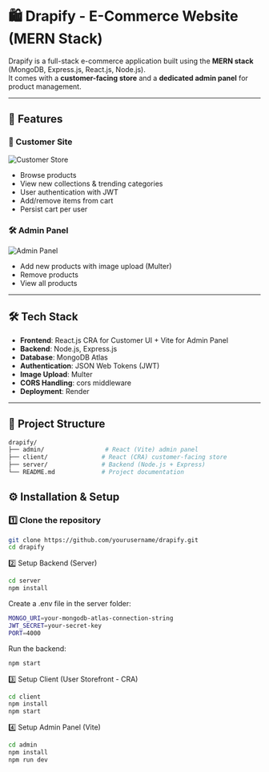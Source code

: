 # 🛍️ Drapify - E-Commerce Website (MERN Stack)

Drapify is a full-stack e-commerce application built using the **MERN stack** (MongoDB, Express.js, React.js, Node.js).  
It comes with a **customer-facing store** and a **dedicated admin panel** for product management.  

---

## 🚀 Features

### 🛒 Customer Site
![Customer Store](./screenshots/home.png)
- Browse products
- View new collections & trending categories
- User authentication with JWT
- Add/remove items from cart
- Persist cart per user

### 🛠️ Admin Panel
![Admin Panel](./screenshots/admin.png)
- Add new products with image upload (Multer)
- Remove products
- View all products

---

## 🛠️ Tech Stack

- **Frontend**: React.js CRA for Customer UI + Vite for Admin Panel
- **Backend**: Node.js, Express.js
- **Database**: MongoDB Atlas
- **Authentication**: JSON Web Tokens (JWT)
- **Image Upload**: Multer
- **CORS Handling**: cors middleware
- **Deployment**: Render

---

## 📂 Project Structure
```bash
drapify/
├── admin/                 # React (Vite) admin panel
├── client/               # React (CRA) customer-facing store
├── server/               # Backend (Node.js + Express)
└── README.md             # Project documentation
```

## ⚙️ Installation & Setup

### 1️⃣ Clone the repository
```bash
git clone https://github.com/yourusername/drapify.git
cd drapify
```

2️⃣ Setup Backend (Server)
```bash
cd server
npm install
```

Create a .env file in the server folder:
```bash
MONGO_URI=your-mongodb-atlas-connection-string
JWT_SECRET=your-secret-key
PORT=4000
```

Run the backend:
```bash
npm start
```

3️⃣ Setup Client (User Storefront - CRA)
```bash
cd client
npm install
npm start
```

4️⃣ Setup Admin Panel (Vite)
```bash
cd admin
npm install
npm run dev
```


